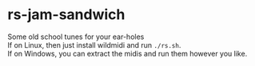 # rs-jam-sandwich
Some old school tunes for your ear-holes  
If on Linux, then just install wildmidi and run `./rs.sh`.  
If on Windows, you can extract the midis and run them however you like.
